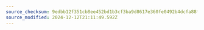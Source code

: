 ```yaml
---
source_checksum: 9edbb12f351cb8ee452bd1b3cf3ba9d8617e360fe0492b4dcfa88f9711acaeb0
source_modified: 2024-12-12T21:11:49.592Z
---
```


